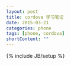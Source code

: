 ```yaml
---
layout: post
title: cordova 学习笔记
date: 2015-03-21
categories: phone
tags: [phone, cordova]
shortContent: ""
---
```

{% include JB/setup %}
